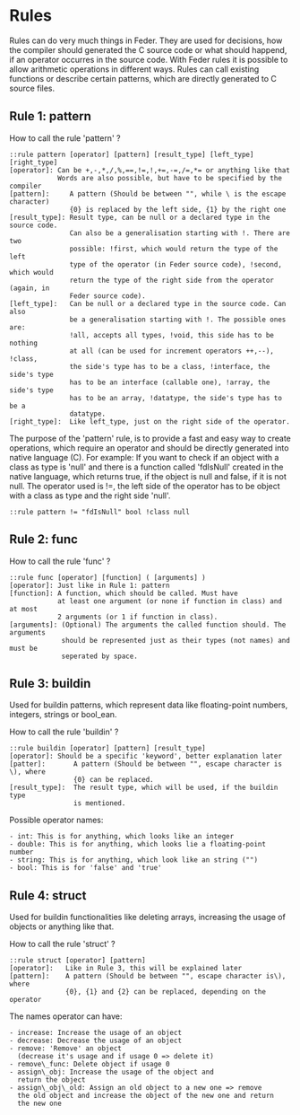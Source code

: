 # Rules

Rules can do very much things in Feder. They are used for decisions, how the
compiler should generated the C source code or what should happend, if an
operator occurres in the source code. With Feder rules it is possible to allow
arithmetic operations in different ways. Rules can call existing functions or
describe certain patterns, which are directly generated to C source files.

## Rule 1: pattern

How to call the rule 'pattern' ?

```
::rule pattern [operator] [pattern] [result_type] [left_type] [right_type]
[operator]: Can be +,-,*,/,%,==,!=,!,+=,-=,/=,*= or anything like that
            Words are also possible, but have to be specified by the compiler
[pattern]:     A pattern (Should be between "", while \ is the escape character)
               {0} is replaced by the left side, {1} by the right one
[result_type]: Result type, can be null or a declared type in the source code.
               Can also be a generalisation starting with !. There are two
			   possible: !first, which would return the type of the left
			   type of the operator (in Feder source code), !second, which would
			   return the type of the right side from the operator (again, in
			   Feder source code).
[left_type]:   Can be null or a declared type in the source code. Can also
               be a generalisation starting with !. The possible ones are:
			   !all, accepts all types, !void, this side has to be nothing
			   at all (can be used for increment operators ++,--), !class,
			   the side's type has to be a class, !interface, the side's type
			   has to be an interface (callable one), !array, the side's type
			   has to be an array, !datatype, the side's type has to be a
			   datatype.
[right_type]:  Like left_type, just on the right side of the operator.
```

The purpose of the 'pattern' rule, is to provide a fast and easy way to
create operations, which require an operator and should be directly generated
into native language (C). For example: If you want to check if an object with
a class as type is 'null' and there is a function called 'fdIsNull' created in
the native language, which returns true, if the object is null and false, if it
is not null. The operator used is !=, the left side of the operator has to be
object with a class as type and the right side 'null'.

```
::rule pattern != "fdIsNull" bool !class null
```

## Rule 2: func

How to call the rule 'func' ?

```
::rule func [operator] [function] ( [arguments] )
[operator]: Just like in Rule 1: pattern
[function]: A function, which should be called. Must have
            at least one argument (or none if function in class) and at most
			2 arguments (or 1 if function in class).
[arguments]: (Optional) The arguments the called function should. The arguments
             should be represented just as their types (not names) and must be
			 seperated by space.
```

## Rule 3: buildin

Used for buildin patterns, which represent data like floating-point numbers,
integers, strings or bool\_ean.

How to call the rule 'buildin' ?

```
::rule buildin [operator] [pattern] [result_type]
[operator]: Should be a specific 'keyword', better explanation later
[patter]:       A pattern (Should be between "", escape character is \), where
                {0} can be replaced.
[result_type]:  The result type, which will be used, if the buildin type
                is mentioned.
```

Possible operator names:

	- int: This is for anything, which looks like an integer
	- double: This is for anything, which looks lie a floating-point number
	- string: This is for anything, which look like an string ("")
	- bool: This is for 'false' and 'true'

## Rule 4: struct

Used for buildin functionalities like deleting arrays, increasing the usage of
objects or anything like that.

How to call the rule 'struct' ?

```
::rule struct [operator] [pattern]
[operator]:   Like in Rule 3, this will be explained later
[pattern]:    A pattern (Should be between "", escape character is\), where
              {0}, {1} and {2} can be replaced, depending on the operator
```

The names operator can have:
	
	- increase: Increase the usage of an object
	- decrease: Decrease the usage of an object
	- remove: 'Remove' an object
	  (decrease it's usage and if usage 0 => delete it)
	- remove\_func: Delete object if usage 0
	- assign\_obj: Increase the usage of the object and
	  return the object
	- assign\_obj\_old: Assign an old object to a new one => remove
	  the old object and increase the object of the new one and return
	  the new one
